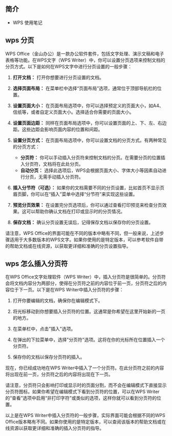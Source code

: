## 简介

+ WPS 使用笔记

## wps 分页

WPS Office（金山办公）是一款办公软件套件，包括文字处理、演示文稿和电子表格等功能。在WPS文字（WPS Writer）中，你可以设置分页选项来控制文档的分页方式。以下是如何在WPS文字中进行分页设置的一般步骤：

1. **打开文档：** 打开你想要进行分页设置的文档。

2. **选择页面布局：** 在菜单栏中选择“页面布局”选项，通常位于顶部导航栏的位置。

3. **设置页面大小：** 在页面布局选项中，你可以选择预定义的页面大小，如A4、信纸等，或者自定义页面大小。选择适合你需要的页面大小。

4. **设置页面边距：** 同样在页面布局选项中，你可以设置页面的上、下、左、右边距。这些边距会影响页面内容的位置和间距。

5. **设置分页方式：** 在页面布局选项中，你可以设置文档的分页方式。有两种常见的分页方式：
   - **分页符：** 你可以手动插入分页符来控制文档的分页。在需要分页的位置插入分页符，文档将在此处分页。
   - **自动分页：** 选择此选项后，WPS会根据页面大小、字体大小等因素自动进行分页，无需手动插入分页符。

6. **插入分节符（可选）：** 如果你的文档需要不同的分页设置，比如首页不显示页眉页脚，你可以在“插入”菜单中选择“分节符”来实现这些设置。

7. **预览分页效果：** 在设置完分页选项后，你可以通过查看打印预览来检查分页效果。这可以帮助你确认文档在打印或显示时的分页情况。

8. **保存文档：** 确认分页设置无误后，记得保存文档以保存你的分页设置。

请注意，WPS Office的界面可能在不同的版本中略有不同，但一般来说，上述步骤适用于大多数版本的WPS文字。如果你使用的是特定版本，可以参考软件自带的帮助文档或在线资源，以获取更详细和准确的分页设置指导。

## wps 怎么插入分页符

在WPS Office文字处理软件（WPS Writer）中，插入分页符是很简单的。分页符会将文档内容分为两部分，使得在分页符之前的内容位于前一页，分页符之后的内容位于下一页。以下是在WPS Writer中插入分页符的步骤：

1. 打开你要编辑的文档，确保你在编辑模式下。

2. 将光标移动到你想要插入分页符的位置。这通常是你希望在这里开始新的一页的地方。

3. 在菜单栏中，点击"插入"选项。

4. 在弹出的下拉菜单中，选择"分页符"选项。这将在你的光标所在位置插入一个分页符。

5. 保存你的文档以保存分页符的插入。

现在，你已经成功地在WPS Writer中插入了一个分页符。在此分页符之前的内容将出现在前一页，分页符之后的内容将出现在下一页。

请注意，分页符只会影响打印或显示时的页面分割，而不会在编辑模式下直接显示分页符图标。如果你希望在编辑模式下看到分页符的位置，可以在WPS Writer的“查看”选项中启用“非打印字符”或类似的选项，这样你就可以看到分页符的位置。

以上是在WPS Writer中插入分页符的一般步骤，实际界面可能会根据不同的WPS Office版本略有不同。如果你使用的是特定版本，可以查阅该版本的帮助文档或在线资源以获取更详细和准确的插入分页符的指导。